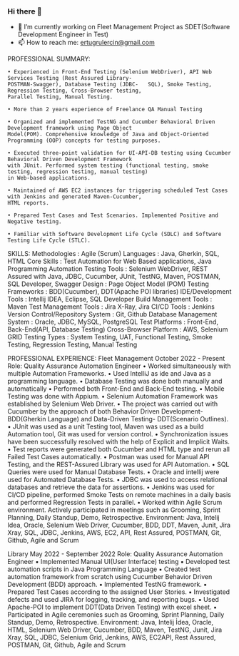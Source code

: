 ### Hi there 👋

- 🔭 I’m currently working on Fleet Management Project as SDET(Software Development Engineer in Test)
- 📫 How to reach me: ertugrulercin@gmail.com

PROFESSIONAL SUMMARY:

    • Experienced in Front-End Testing (Selenium WebDriver), API Web Services Testing (Rest Assured Library-
    POSTMAN-Swagger), Database Testing (JDBC-   SQL), Smoke Testing, Regression Testing, Cross-Browser testing, 
    Parallel Testing, Manual Testing.

    • More than 2 years experience of Freelance QA Manual Testing
    
    • Organized and implemented TestNG and Cucumber Behavioral Driven Development framework using Page Object 
    Model(POM). Comprehensive knowledge of Java and Object-Oriented Programming (OOP) concepts for testing purposes.
    
    • Executed three-point validation for UI-API-DB testing using Cucumber Behavioral Driven Development Framework 
    with JUnit. Performed system testing (functional testing, smoke testing, regression testing, manual testing)
    in Web-based applications.
    
    • Maintained of AWS EC2 instances for triggering scheduled Test Cases with Jenkins and generated Maven-Cucumber, 
    HTML reports.
    
    • Prepared Test Cases and Test Scenarios. Implemented Positive and Negative testing.
    
    • Familiar with Software Development Life Cycle (SDLC) and Software Testing Life Cycle (STLC).


SKILLS: 
 Methodologies :  Agile (Scrum)
 Languages :  Java, Gherkin, SQL, HTML
 Core Skills : Test Automation for Web Based applications, Java Programming
 Automation Testing Tools : Selenium WebDriver, REST Assured with Java, JDBC, Cucumber, JUnit, TestNG, Maven, POSTMAN, SQL Developer, Swagger
 Design :  Page Object Model (POM)
 Testing Frameworks :  BDD(Cucumber), DDT(Apache POI libraries)
 IDE/Development Tools :  Intellij IDEA, Eclipse, SQL Developer
 Build Management Tools :  Maven
 Test Management Tools :  Jira X-Ray, Jira
 CI/CD Tools :  Jenkins
 Version Control/Repository  System  :  Git, Github
 Database Management System :  Oracle, JDBC, MySQL, PostgreSQL
 Test Platforms :  Front-End, Back-End(API, Database Testing)
 Cross-Browser Platform : AWS, Selenium GRID
 Testing Types : System Testing, UAT, Functional Testing, Smoke Testing, Regression Testing, Manual Testing

PROFESSIONAL EXPERIENCE: 
Fleet Management 				October 2022 - Present 
Role: Quality Assurance Automation Engineer
    • Worked simultaneously with multiple Automation Frameworks.
    • Used IntelliJ as ide and Java as a programming language.
    • Database Testing was done both manually and automatically
    • Performed both Front-End and Back-End testing.
    • Mobile Testing was done with Appium.
    • Selenium Automation Framework was established by Selenium Web Driver.
    • The project was carried out with Cucumber by the approach of both Behavior Driven Development-BDD(Gherkin Language) and Data-Driven Testing-             DDT(Scenario Outlines).
    • JUnit was used as a unit Testing tool, Maven was used as a build Automation tool, Git was used for version control.
    • Synchronization issues have been successfully resolved with the help of Explicit and Implicit Waits.
    • Test reports were generated both Cucumber and HTML type and rerun all Failed Test Cases automatically.
    • Postman was used for Manual API Testing, and the REST-Assured Library was used for API Automation.
    • SQL Queries were used  for Manual Database Tests.
    • Oracle and intellij were used for Automated Database Tests.
    • JDBC was used to access relational databases and retrieve the data for assertions.
    • Jenkins  was used for CI/CD pipeline, performed Smoke Tests on remote machines in a daily basis and performed Regression Tests in parallel.
    • Worked within Agile Scrum environment. Actively participated in meetings such as Grooming, Sprint Planning, Daily Standup, Demo, Retrospective.
Environment: Java, Intelij Idea, Oracle, Selenium Web Driver, Cucumber, BDD, DDT, Maven, Junit, Jira Xray, SQL, JDBC, Jenkins, AWS, EC2, API, Rest Assured, POSTMAN, Git, Github, Agile and Scrum 

Library 			    May 2022 - September 2022 
Role: Quality Assurance Automation Engineer
            ▪ Implemented Manual UI(User Interface) testing
            ▪ Developed test automation scripts in Java Programming Language
            ▪ Created test automation framework from scratch using Cucumber Behavior Driven Development (BDD) approach.
            ▪ Implemented TestNG framework.
            ▪ Prepared Test Cases according to the assigned User Stories.
            ▪ Investigated defects and used JIRA for logging, tracking, and reporting bugs.
            ▪ Used Apache-POI to implement DDT(Data Driven Testing) with excel sheet. 
            ▪ Participated in Agile ceremonies such as Grooming, Sprint Planning, Daily Standup, Demo, Retrospective.
Environment: Java, Intelij İdea, Oracle, HTML, Selenium Web Driver, Cucumber, BDD, Maven, TestNG, Junit, Jira Xray, SQL, JDBC, Selenium Grid, Jenkins, AWS, EC2API, Rest Assured, POSTMAN, Git, Github, Agile and Scrum

